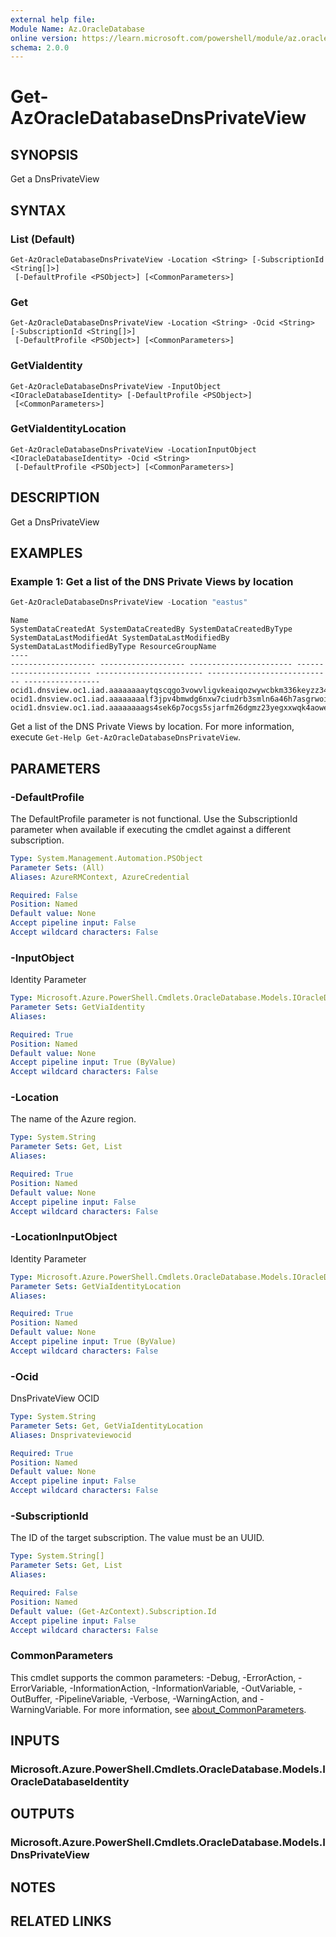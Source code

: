 ```yaml
---
external help file:
Module Name: Az.OracleDatabase
online version: https://learn.microsoft.com/powershell/module/az.oracledatabase/get-azoracledatabasednsprivateview
schema: 2.0.0
---
```


# Get-AzOracleDatabaseDnsPrivateView

## SYNOPSIS
Get a DnsPrivateView

## SYNTAX

### List (Default)
```
Get-AzOracleDatabaseDnsPrivateView -Location <String> [-SubscriptionId <String[]>]
 [-DefaultProfile <PSObject>] [<CommonParameters>]
```

### Get
```
Get-AzOracleDatabaseDnsPrivateView -Location <String> -Ocid <String> [-SubscriptionId <String[]>]
 [-DefaultProfile <PSObject>] [<CommonParameters>]
```

### GetViaIdentity
```
Get-AzOracleDatabaseDnsPrivateView -InputObject <IOracleDatabaseIdentity> [-DefaultProfile <PSObject>]
 [<CommonParameters>]
```

### GetViaIdentityLocation
```
Get-AzOracleDatabaseDnsPrivateView -LocationInputObject <IOracleDatabaseIdentity> -Ocid <String>
 [-DefaultProfile <PSObject>] [<CommonParameters>]
```

## DESCRIPTION
Get a DnsPrivateView

## EXAMPLES

### Example 1: Get a list of the DNS Private Views by location
```powershell
Get-AzOracleDatabaseDnsPrivateView -Location "eastus"
```

```output
Name                                                                               SystemDataCreatedAt SystemDataCreatedBy SystemDataCreatedByType SystemDataLastModifiedAt SystemDataLastModifiedBy SystemDataLastModifiedByType ResourceGroupName
----                                                                               ------------------- ------------------- ----------------------- ------------------------ ------------------------ ---------------------------- -----------------
ocid1.dnsview.oc1.iad.aaaaaaaaytqscqgo3vowvligvkeaiqozwywcbkm336keyzz34xiorgfximza                                                                                                                                                
ocid1.dnsview.oc1.iad.aaaaaaaalf3jpv4bmwdg6nxw7ciudrb3smln6a46h7asgrwoironcxuoslea                                                                                                                                                
ocid1.dnsview.oc1.iad.aaaaaaaags4sek6p7ocgs5sjarfm26dgmz23yegxxwqk4aowebismrbbgm6q
```

Get a list of the DNS Private Views by location.
For more information, execute `Get-Help Get-AzOracleDatabaseDnsPrivateView`.

## PARAMETERS

### -DefaultProfile
The DefaultProfile parameter is not functional.
Use the SubscriptionId parameter when available if executing the cmdlet against a different subscription.

```yaml
Type: System.Management.Automation.PSObject
Parameter Sets: (All)
Aliases: AzureRMContext, AzureCredential

Required: False
Position: Named
Default value: None
Accept pipeline input: False
Accept wildcard characters: False
```

### -InputObject
Identity Parameter

```yaml
Type: Microsoft.Azure.PowerShell.Cmdlets.OracleDatabase.Models.IOracleDatabaseIdentity
Parameter Sets: GetViaIdentity
Aliases:

Required: True
Position: Named
Default value: None
Accept pipeline input: True (ByValue)
Accept wildcard characters: False
```

### -Location
The name of the Azure region.

```yaml
Type: System.String
Parameter Sets: Get, List
Aliases:

Required: True
Position: Named
Default value: None
Accept pipeline input: False
Accept wildcard characters: False
```

### -LocationInputObject
Identity Parameter

```yaml
Type: Microsoft.Azure.PowerShell.Cmdlets.OracleDatabase.Models.IOracleDatabaseIdentity
Parameter Sets: GetViaIdentityLocation
Aliases:

Required: True
Position: Named
Default value: None
Accept pipeline input: True (ByValue)
Accept wildcard characters: False
```

### -Ocid
DnsPrivateView OCID

```yaml
Type: System.String
Parameter Sets: Get, GetViaIdentityLocation
Aliases: Dnsprivateviewocid

Required: True
Position: Named
Default value: None
Accept pipeline input: False
Accept wildcard characters: False
```

### -SubscriptionId
The ID of the target subscription.
The value must be an UUID.

```yaml
Type: System.String[]
Parameter Sets: Get, List
Aliases:

Required: False
Position: Named
Default value: (Get-AzContext).Subscription.Id
Accept pipeline input: False
Accept wildcard characters: False
```

### CommonParameters
This cmdlet supports the common parameters: -Debug, -ErrorAction, -ErrorVariable, -InformationAction, -InformationVariable, -OutVariable, -OutBuffer, -PipelineVariable, -Verbose, -WarningAction, and -WarningVariable. For more information, see [about_CommonParameters](http://go.microsoft.com/fwlink/?LinkID=113216).

## INPUTS

### Microsoft.Azure.PowerShell.Cmdlets.OracleDatabase.Models.IOracleDatabaseIdentity

## OUTPUTS

### Microsoft.Azure.PowerShell.Cmdlets.OracleDatabase.Models.IDnsPrivateView

## NOTES

## RELATED LINKS

